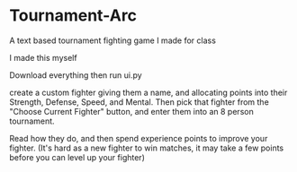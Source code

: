 # Tournament-Arc
A text based tournament fighting game I made for class

I made this myself

Download everything then run ui.py

create a custom fighter giving them a name, and allocating points into their Strength, Defense, Speed, and Mental. Then pick that fighter from the "Choose Current Fighter" button, and enter them into an 8 person tournament. 

Read how they do, and then spend experience points to improve your fighter. (It's hard as a new fighter to win matches, it may take a few points before you can level up your fighter)
